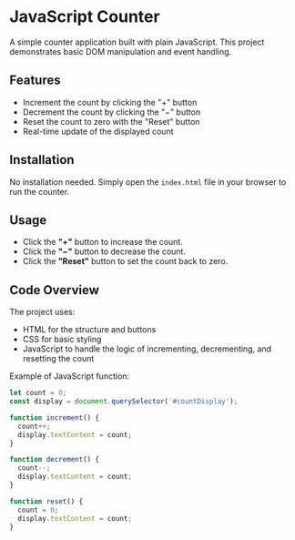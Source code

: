 # JavaScript Counter

A simple counter application built with plain JavaScript. This project demonstrates basic DOM manipulation and event handling.

## Features

- Increment the count by clicking the "+" button
- Decrement the count by clicking the "−" button
- Reset the count to zero with the "Reset" button
- Real-time update of the displayed count


## Installation

No installation needed. Simply open the `index.html` file in your browser to run the counter.

## Usage

- Click the **"+"** button to increase the count.
- Click the **"−"** button to decrease the count.
- Click the **"Reset"** button to set the count back to zero.

## Code Overview

The project uses:

- HTML for the structure and buttons
- CSS for basic styling 
- JavaScript to handle the logic of incrementing, decrementing, and resetting the count

Example of JavaScript function:

```js
let count = 0;
const display = document.querySelector('#countDisplay');

function increment() {
  count++;
  display.textContent = count;
}

function decrement() {
  count--;
  display.textContent = count;
}

function reset() {
  count = 0;
  display.textContent = count;
}
